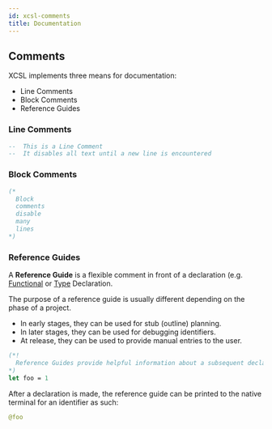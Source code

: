 ```yaml
---
id: xcsl-comments
title: Documentation
---
```


##  Comments

XCSL implements three means for documentation:
* Line Comments
* Block Comments
* Reference Guides

### Line Comments

```haskell
--  This is a Line Comment
--  It disables all text until a new line is encountered
```

### Block Comments

```ocaml
(*
  Block 
  comments
  disable
  many 
  lines
*)
```

### Reference Guides

A **Reference Guide** is a flexible comment in front of a declaration (e.g. [Functional](xcsl-functions.html) or [Type](xcsl-types.html) Declaration.

The purpose of a reference guide is usually different depending on the phase of a project.
* In early stages, they can be used for stub (outline) planning. 
* In later stages, they can be used for debugging identifiers. 
* At release, they can be used to provide manual entries to the user.

```ocaml
(*!
  Reference Guides provide helpful information about a subsequent declaration
*)
let foo = 1
```

After a declaration is made, the reference guide can be printed to the native terminal for an identifier as such:
```python
@foo
```


